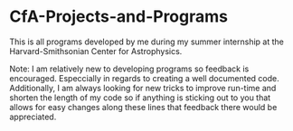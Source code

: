 # CfA-Projects-and-Programs
This is all programs developed by me during my summer internship at the Harvard-Smithsonian Center for Astrophysics.


Note: I am relatively new to developing programs so feedback is encouraged. Especcially in regards to creating a well documented code.
Additionally, I am always looking for new tricks to improve run-time and shorten the length of my code so if anything is sticking out to you that allows for easy changes along these lines that feedback there would be appreciated.
